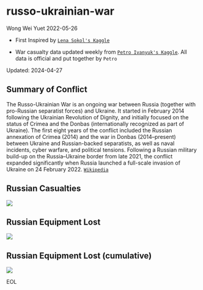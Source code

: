 # russo-ukrainian-war

Wong Wei Yuet 2022-05-26

  - First Inspired by [`Lena Sokol's Kaggle`](https://www.kaggle.com/code/sokolheavy/2022-ukraine-russia-war-visualization)

  - War casualty data updated weekly from [`Petro Ivanyuk's Kaggle`](https://www.kaggle.com/datasets/piterfm/2022-ukraine-russian-war). All data is official and put together by `Petro`

Updated: 2024-04-27

## Summary of Conflict

The Russo-Ukrainian War is an ongoing war between Russia (together with pro-Russian separatist forces) and Ukraine. It started in February 2014 following the Ukrainian Revolution of Dignity, and initially focused on the status of Crimea and the Donbas (internationally recognized as part of Ukraine). The first eight years of the conflict included the Russian annexation of Crimea (2014) and the war in Donbas (2014–present) between Ukraine and Russian-backed separatists, as well as naval incidents, cyber warfare, and political tensions. Following a Russian military build-up on the Russia–Ukraine border from late 2021, the conflict expanded significantly when Russia launched a full-scale invasion of Ukraine on 24 February 2022. [`Wikipedia`](https://en.wikipedia.org/wiki/Russo-Ukrainian_War#2022_Russian_invasion_of_Ukraine)

## Russian Casualties
![](https://github.com/weiyuet/russo-ukrainian-war/blob/main/figures/russia-losses-personnel.png)

## Russian Equipment Lost
![](https://github.com/weiyuet/russo-ukrainian-war/blob/main/figures/russia-losses-equipment.png)

## Russian Equipment Lost (cumulative)
![](https://github.com/weiyuet/russo-ukrainian-war/blob/main/figures/russia-losses-equipment-cumulative.png)

EOL